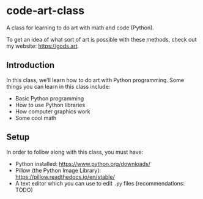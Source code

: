 # code-art-class

A class for learning to do art with math and code (Python).

To get an idea of what sort of art is possible with these methods, check out my website: <https://gods.art>.

## Introduction

In this class, we'll learn how to do art with Python programming. Some things you can learn in this class include:

* Basic Python programming
* How to use Python libraries
* How computer graphics work
* Some cool math

## Setup

In order to follow along with this class, you must have:

* Python installed: <https://www.python.org/downloads/>
* Pillow (the Python Image Library): <https://pillow.readthedocs.io/en/stable/>
* A text editor which you can use to edit `.py` files (recommendations: TODO)


